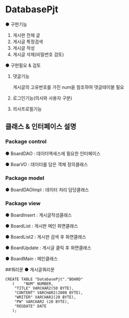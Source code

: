 # DatabasePjt
● 구현기능
  1. 게시판 전체 글
  2. 게시글 특정검색
  3. 게시글 작성
  4. 게시글 삭제(비밀번호 검토)
     
● 구현필요 & 검토
  1. 댓글기능
     
     게시글의 고유번호를 가진 num을 참조하여 댓글테이블 필요
  3. 로그인기능(의사와 사용자 구분)
  4. 의사프로필기능


## 클래스 & 인터페이스 설명
### Package control
● BoardDAO : 데이터액세스에 필요한 인터페이스

● BoarVO : 데이터를 담은 객체 정의클래스
### Package model
● BoardDAOImpl : 데이터 처리 담당클래스
### Package view
● BoardInsert : 게시글작성클래스

● BoardList : 게시판 메인 화면클래스

● BoardList2 : 게시판 검색 후 화면클래스

● BoardUpdate : 게시글 클릭 후 화면클래스

● BoardMain : 메인클래스

##쿼리문
● 게시글쿼리문
```
CREATE TABLE "DatabasePjt"."BOARD" 
   (	"NUM" NUMBER, 
	"TITLE" VARCHAR2(50 BYTE), 
	"CONTENT" VARCHAR2(2000 BYTE), 
	"WRITER" VARCHAR2(20 BYTE), 
    "PW" VARCHAR2 (20 BYTE),
	"REGDATE" DATE
   );


```
